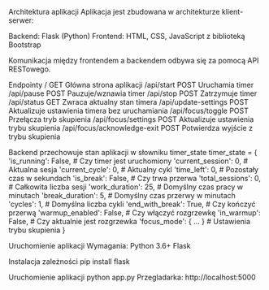 Architektura aplikacji
Aplikacja jest zbudowana w architekturze klient-serwer:

Backend: Flask (Python)
Frontend: HTML, CSS, JavaScript z biblioteką Bootstrap

Komunikacja między frontendem a backendem odbywa się za pomocą API RESTowego.

 Endpointy
/                              GET      Główna strona aplikacji
/api/start                     POST     Uruchamia timer
/api/pause                     POST     Pauzuje/wznawia timer
/api/stop                      POST     Zatrzymuje timer
/api/status                    GET      Zwraca aktualny stan timera
/api/update-settings           POST     Aktualizuje ustawienia timera bez uruchamiania
/api/focus/toggle              POST     Przełącza tryb skupienia
/api/focus/settings            POST     Aktualizuje ustawienia trybu skupienia
/api/focus/acknowledge-exit    POST     Potwierdza wyjście z trybu skupienia

Backend przechowuje stan aplikacji w słowniku timer_state
timer_state = {
    'is_running': False,          # Czy timer jest uruchomiony
    'current_session': 0,         # Aktualna sesja
    'current_cycle': 0,           # Aktualny cykl
    'time_left': 0,               # Pozostały czas w sekundach
    'is_break': False,            # Czy trwa przerwa
    'total_sessions': 0,          # Całkowita liczba sesji
    'work_duration': 25,          # Domyślny czas pracy w minutach
    'break_duration': 5,          # Domyślny czas przerwy w minutach
    'cycles': 1,                  # Domyślna liczba cykli
    'end_with_break': True,       # Czy kończyć przerwą
    'warmup_enabled': False,      # Czy włączyć rozgrzewkę
    'in_warmup': False,           # Czy aktualnie jest rozgrzewka
    'focus_mode': { ... }         # Ustawienia trybu skupienia
}

Uruchomienie aplikacji
Wymagania:
Python 3.6+
Flask

Instalacja zależności
pip install flask

Uruchomienie aplikacji
python app.py
Przegladarka:
http://localhost:5000
